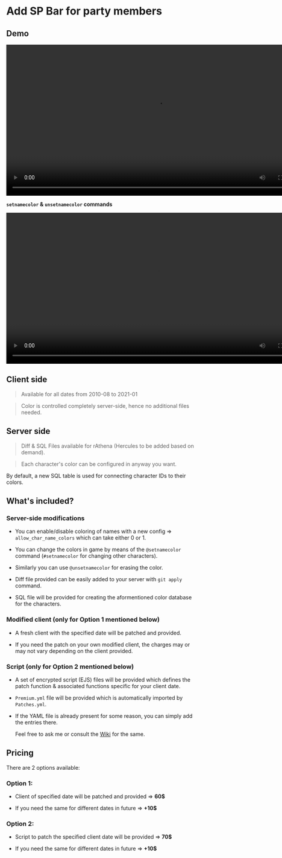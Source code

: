 
# Add SP Bar for party members

## Demo

<video src="https://raw.githubusercontent.com/Neo-Mind/Wikages/base/WARP/Clips/NameColor_Demo.mp4" width="800" controls></video>

**`setnamecolor` & `unsetnamecolor` commands**

<video src="https://raw.githubusercontent.com/Neo-Mind/Wikages/base/WARP/Clips/NameColor_cmdDemo.mp4" width="800" controls></video>

## Client side
> Available for all dates from 2010-08 to 2021-01

> Color is controlled completely server-side, hence no additional files needed.

## Server side
> Diff & SQL Files available for rAthena (Hercules to be added based on demand).

> Each character's color can be configured in anyway you want.

  By default, a new SQL table is used for connecting character IDs to their colors.

## What's included?

### Server-side modifications

- You can enable/disable coloring of names with a new config => `allow_char_name_colors` which can take either 0 or 1.

- You can change the colors in game by means of the `@setnamecolor` command (`#setnamecolor` for changing other characters).

- Similarly you can use `@unsetnamecolor` for erasing the color.

- Diff file provided can be easily added to your server with `git apply` command.

- SQL file will be provided for creating the aformentioned color database for the characters.

### Modified client (only for Option 1 mentioned below)

- A fresh client with the specified date will be patched and provided.

- If you need the patch on your own modified client, the charges may or may not vary depending on the client provided.

### Script (only for Option 2 mentioned below)

- A set of encrypted script (EJS) files will be provided which defines the patch function & associated functions specific for your client date.

- `Premium.yml` file will be provided which is automatically imported by `Patches.yml`.

- If the YAML file is already present for some reason, you can simply add the entries there.

  Feel free to ask me or consult the [Wiki](https://github.com/Neo-Mind/WARP/wiki/Writing-Patches#defining-patches) for the same.

## Pricing
There are 2 options available:

### Option 1:

- Client of specified date will be patched and provided => **60$**

- If you need the same for different dates in future => **+10$**

### Option 2:

- Script to patch the specified client date will be provided => **70$**

- If you need the same for different dates in future => **+10$**
